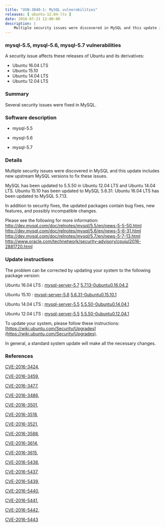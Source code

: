```yaml
---
title: "USN-3040-1: MySQL vulnerabilities"
releases: [ ubuntu-12.04-lts ]
date: 2016-07-21 12:00:00
description: |
    Multiple security issues were discovered in MySQL and this update includes new upstream MySQL versions to fix these issues.
--- 
```

 
### mysql-5.5, mysql-5.6, mysql-5.7 vulnerabilities

A security issue affects these releases of Ubuntu and its derivatives:

* Ubuntu 16.04 LTS
* Ubuntu 15.10
* Ubuntu 14.04 LTS
* Ubuntu 12.04 LTS

### Summary

Several security issues were fixed in MySQL. 

### Software description

* mysql-5.5 

* mysql-5.6 

* mysql-5.7 

### Details

Multiple security issues were discovered in MySQL and this update includes new upstream MySQL versions to fix these issues.

MySQL has been updated to 5.5.50 in Ubuntu 12.04 LTS and Ubuntu 14.04 LTS. Ubuntu 15.10 has been updated to MySQL 5.6.31. Ubuntu 16.04 LTS has been updated to MySQL 5.7.13.

In addition to security fixes, the updated packages contain bug fixes, new features, and possibly incompatible changes.

Please see the following for more information: http://dev.mysql.com/doc/relnotes/mysql/5.5/en/news-5-5-50.html http://dev.mysql.com/doc/relnotes/mysql/5.6/en/news-5-6-31.html http://dev.mysql.com/doc/relnotes/mysql/5.7/en/news-5-7-13.html http://www.oracle.com/technetwork/security-advisory/cpujul2016-2881720.html 

### Update instructions

The problem can be corrected by updating your system to the following package version:

Ubuntu 16.04 LTS
 : [mysql-server-5.7](https://launchpad.net/ubuntu/+source/mysql-5.7) <span> [5.7.13-0ubuntu0.16.04.2](https://launchpad.net/ubuntu/+source/mysql-5.7/5.7.13-0ubuntu0.16.04.2) </span> 

Ubuntu 15.10
 : [mysql-server-5.6](https://launchpad.net/ubuntu/+source/mysql-5.6) <span> [5.6.31-0ubuntu0.15.10.1](https://launchpad.net/ubuntu/+source/mysql-5.6/5.6.31-0ubuntu0.15.10.1) </span> 

Ubuntu 14.04 LTS
 : [mysql-server-5.5](https://launchpad.net/ubuntu/+source/mysql-5.5) <span> [5.5.50-0ubuntu0.14.04.1](https://launchpad.net/ubuntu/+source/mysql-5.5/5.5.50-0ubuntu0.14.04.1) </span> 

Ubuntu 12.04 LTS
 : [mysql-server-5.5](https://launchpad.net/ubuntu/+source/mysql-5.5) <span> [5.5.50-0ubuntu0.12.04.1](https://launchpad.net/ubuntu/+source/mysql-5.5/5.5.50-0ubuntu0.12.04.1) </span> 

To update your system, please follow these instructions: [https://wiki.ubuntu.com/Security/Upgrades](https://wiki.ubuntu.com/Security/Upgrades).

In general, a standard system update will make all the necessary changes. 

### References

 [CVE-2016-3424](http://people.ubuntu.com/~ubuntu-security/cve/CVE-2016-3424), 

 [CVE-2016-3459](http://people.ubuntu.com/~ubuntu-security/cve/CVE-2016-3459), 

 [CVE-2016-3477](http://people.ubuntu.com/~ubuntu-security/cve/CVE-2016-3477), 

 [CVE-2016-3486](http://people.ubuntu.com/~ubuntu-security/cve/CVE-2016-3486), 

 [CVE-2016-3501](http://people.ubuntu.com/~ubuntu-security/cve/CVE-2016-3501), 

 [CVE-2016-3518](http://people.ubuntu.com/~ubuntu-security/cve/CVE-2016-3518), 

 [CVE-2016-3521](http://people.ubuntu.com/~ubuntu-security/cve/CVE-2016-3521), 

 [CVE-2016-3588](http://people.ubuntu.com/~ubuntu-security/cve/CVE-2016-3588), 

 [CVE-2016-3614](http://people.ubuntu.com/~ubuntu-security/cve/CVE-2016-3614), 

 [CVE-2016-3615](http://people.ubuntu.com/~ubuntu-security/cve/CVE-2016-3615), 

 [CVE-2016-5436](http://people.ubuntu.com/~ubuntu-security/cve/CVE-2016-5436), 

 [CVE-2016-5437](http://people.ubuntu.com/~ubuntu-security/cve/CVE-2016-5437), 

 [CVE-2016-5439](http://people.ubuntu.com/~ubuntu-security/cve/CVE-2016-5439), 

 [CVE-2016-5440](http://people.ubuntu.com/~ubuntu-security/cve/CVE-2016-5440), 

 [CVE-2016-5441](http://people.ubuntu.com/~ubuntu-security/cve/CVE-2016-5441), 

 [CVE-2016-5442](http://people.ubuntu.com/~ubuntu-security/cve/CVE-2016-5442), 

 [CVE-2016-5443](http://people.ubuntu.com/~ubuntu-security/cve/CVE-2016-5443)
 
